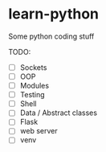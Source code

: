 # learn-python

Some python coding stuff

TODO:
- [ ] Sockets
- [ ] OOP
- [ ] Modules
- [ ] Testing
- [ ] Shell
- [ ] Data / Abstract classes
- [ ] Flask
- [ ] web server
- [ ] venv
